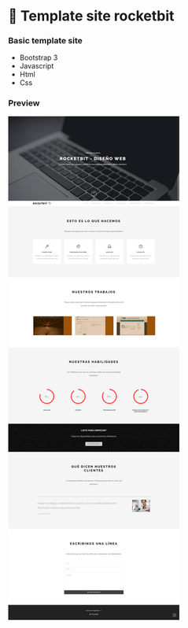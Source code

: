 # 🚀 Template site rocketbit

### Basic template site 

- Bootstrap 3
- Javascript
- Html
- Css

### Preview

![GitHub repo](https://github.com/code4kb/project-rocketbit/blob/master/assets/images/preview-site.png "Repo")